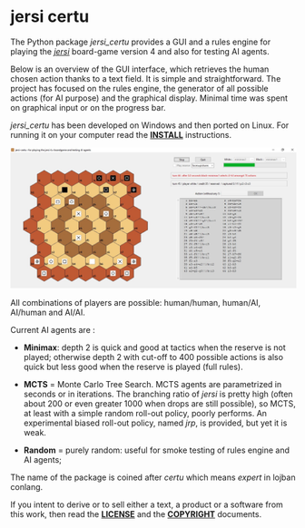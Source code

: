 # jersi certu

The Python package *jersi_certu* provides a GUI and a rules engine for playing the [*jersi*](https://github.com/LucasBorboleta/jersi) board-game version 4 and also for testing AI agents. 

Below is an overview of the GUI interface, which retrieves the human chosen action thanks to a text field. It is simple and straightforward. The project has focused on the rules engine, the generator of all possible actions (for AI purpose) and the graphical display. Minimal time was spent on graphical input or on the progress bar.

 *jersi_certu* has been developed on Windows and then ported on Linux. For running it on your computer read the [**INSTALL**](./docs/INSTALL.md) instructions.

![](./docs/jersi-scene.png)

All combinations of players are possible: human/human, human/AI, AI/human and AI/AI. 

Current AI agents are : 

* **Minimax**: depth 2 is quick and good at tactics when the reserve is not played; otherwise depth 2 with cut-off to 400 possible actions is also quick but less good when the reserve is played (full rules).

* **MCTS** = Monte Carlo Tree Search. MCTS agents are parametrized in seconds or in iterations. The branching ratio of *jersi* is pretty high (often about 200 or even greater 1000 when drops are still possible), so MCTS, at least with a simple random roll-out policy, poorly performs. An experimental biased roll-out policy, named *jrp*, is provided, but yet it is weak.

* **Random** = purely random: useful for smoke testing of rules engine and AI agents;

The name of the package is coined after *certu* which means *expert* in lojban conlang.

If you intent to derive or to sell either a text, a product or a software from this work, then read the [**LICENSE**](./docs/LICENSE.txt) and the  [**COPYRIGHT**](./docs/COPYRIGHT.md)  documents.

